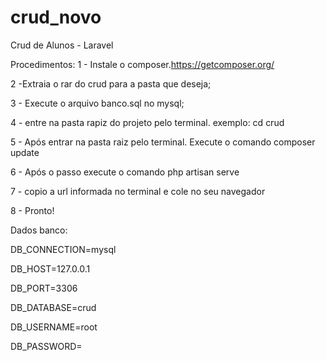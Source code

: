 # crud_novo
Crud de Alunos - Laravel

Procedimentos:
1 - Instale o composer.https://getcomposer.org/ 

2 -Extraia o rar do crud para a pasta que deseja;

3 - Execute o arquivo banco.sql no mysql;

4 - entre na pasta rapiz do projeto pelo terminal. exemplo: cd crud

5 - Após entrar na pasta raiz pelo terminal. Execute o comando composer update

6 - Após o passo execute o comando php artisan serve

7 - copio a url informada no terminal e cole no seu navegador

8 - Pronto!

Dados banco:

DB_CONNECTION=mysql

DB_HOST=127.0.0.1

DB_PORT=3306

DB_DATABASE=crud

DB_USERNAME=root

DB_PASSWORD=

